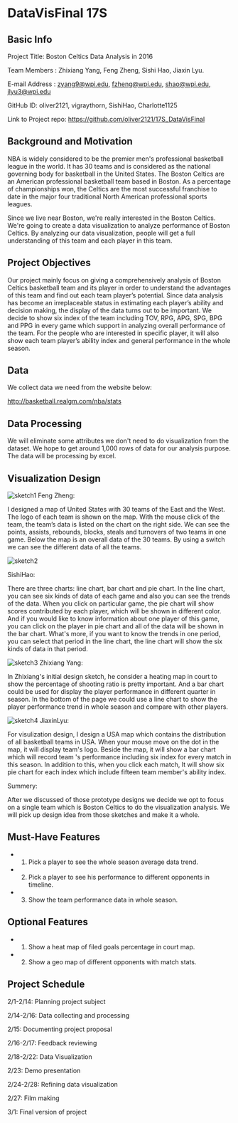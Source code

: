 
# DataVisFinal 17S

## Basic Info

Project Title: Boston Celtics Data Analysis in 2016

Team Members : Zhixiang Yang, Feng Zheng, Sishi Hao, Jiaxin Lyu.

E-mail Address : zyang9@wpi.edu, fzheng@wpi.edu, shao@wpi.edu, jlyu3@wpi.edu

GitHub ID: oliver2121, vigraythorn, SishiHao, Charlotte1125

Link to Project repo: https://github.com/oliver2121/17S_DataVisFinal

## Background and Motivation

NBA is widely considered to be the premier men's professional basketball league in the world. It has 30 teams and is considered as the national governing body for basketball in the United States. The Boston Celtics are an American professional basketball team based in Boston. As a percentage of championships won, the Celtics are the most successful franchise to date in the major four traditional North American professional sports leagues.

Since we live near Boston, we're really interested in the Boston Celtics. We're going to create a data visualization to analyze performance of Boston Celtics. By analyzing our data visualization, people will get a full understanding of this team and each player in this team.

## Project Objectives
Our project mainly focus on giving a comprehensively analysis of Boston Celtics basketball team and its player in order to understand the advantages of this team and find out each team player’s potential. Since data analysis has become an irreplaceable status in estimating each player’s ability and decision making, the display of the data turns out to be important. We decide to show six index of the team including TOV, RPG, APG, SPG, BPG and PPG in every game which support in analyzing overall performance of the team. For the people who are interested in specific player, it will also show each team player’s ability index and general performance in the whole season.

## Data

We collect data we need from the website below:

http://basketball.realgm.com/nba/stats

## Data Processing

We will eliminate some attributes we don't need to do visualization from the dataset. We hope to get around 1,000 rows of data for our analysis purpose. The data will be processing by excel.

## Visualization Design

![sketch1](img/1.jpeg)
Feng Zheng:

I designed a map of United States with 30 teams of the East and the West. The logo of each team is shown on the map. With the mouse click of the team, the team’s data is listed on the chart on the right side. We can see the points, assists, rebounds, blocks, steals and turnovers of two teams in one game. Below the map is an overall data of the 30 teams. By using a switch we can see the different data of all the teams.

![sketch2](img/2.jpg)

SishiHao:

There are three charts: line chart, bar chart and pie chart. In the line chart, you can see six kinds of data of each game and also you can see the trends of the data. When you click on particular game, the pie chart will show scores contributed by each player, which will be shown in different color. And if you would like to know information about one player of this game, you can click on the player in pie chart and all of the data will be shown in the bar chart. What's more, if you want to know the trends in one period, you can select that period in the line chart, the line chart will show the six kinds of data in that period.

![sketch3](img/3.jpg)
Zhixiang Yang:

In Zhixiang's initial design sketch, he consider a heating map in court to show the percentage of shooting ratio is pretty important. And a bar chart could be used for display the player performance in different quarter in season. In the bottom of the page we could use a line chart to show the player performance trend in whole season and compare with other players.

![sketch4](img/4.jpg)
JiaxinLyu:

For visulization design, I design a USA map which contains the distribution of all basketball teams in USA. When your mouse move on the dot in the map, it will display team's logo. Beside the map, it will show a bar chart which will record team 's performance including six index for every match in this season. In addition to this, when you click each match, It will show six pie chart for each index which include fifteen team member's ability index.

Summery:

After we discussed of those prototype designs we decide we opt to focus on a single team which is Boston Celtics to do the visualization analysis. We will pick up design idea from those sketches and make it a whole.

## Must-Have Features

- 1. Pick a player to see the whole season average data trend.
- 2. Pick a player to see his performance to different opponents in timeline.
- 3. Show  the team performance data in whole season.

## Optional Features

- 1. Show a heat map of filed goals percentage in court map.
- 2. Show a geo map of different opponents with match stats.

## Project Schedule

2/1-2/14: Planning project subject

2/14-2/16: Data collecting and processing

2/15: Documenting project proposal

2/16-2/17: Feedback reviewing

2/18-2/22: Data Visualization

2/23: Demo presentation

2/24-2/28: Refining data visualization

2/27: Film making

3/1: Final version of project
